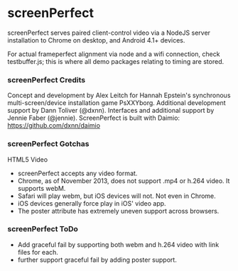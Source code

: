 # screenPerfect

screenPerfect serves paired client-control video via a NodeJS server installation to Chrome on desktop, and Android 4.1+ devices.

For actual frameperfect alignment via node and a wifi connection, check testbuffer.js; this is where all demo packages relating to timing are stored.


### screenPerfect Credits


Concept and development by Alex Leitch for Hannah Epstein's synchronous multi-screen/device installation game PsXXYborg.
Additional development support by Dann Toliver (@dxnn).
Interfaces and additional support by Jennie Faber (@jennie).
ScreenPerfect is built with Daimio: https://github.com/dxnn/daimio


### screenPerfect Gotchas

HTML5 Video
* screenPerfect accepts any video format.
* Chrome, as of November 2013, does not support .mp4 or h.264 video. It supports webM.
* Safari will play webm, but iOS devices will not. Not even in Chrome.
* iOS devices generally force play in iOS' video app.
* The poster attribute has extremely uneven support across browsers.


### screenPerfect ToDo

* Add graceful fail by supporting both webm and h.264 video with link files for each.
* further support graceful fail by adding poster support.
